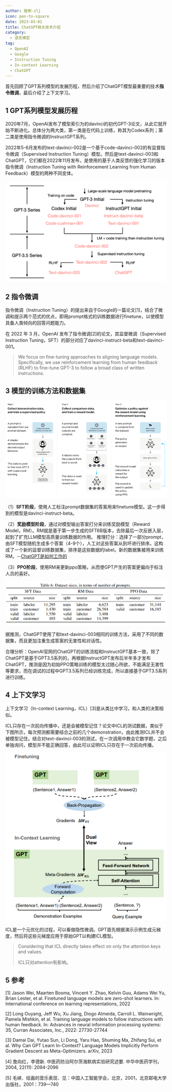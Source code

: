 ```yaml
---
author: 猞猁-zlj
icon: pen-to-square
date: 2023-03-01
title: ChatGPT相关技术介绍
category:
  - 语言模型
tag:
  - OpenAI
  - Google
  - Instruction Tuning
  - In-context Learning
  - ChatGPT
---
```


首先回顾了GPT系列模型的发展历程，然后介绍了ChatGPT模型最重要的技术**指令微调**，最后介绍了上下文学习。

<!-- more -->

## 1 GPT系列模型发展历程

2020年7月，OpenAI发布了模型索引为的davinci的初代GPT-3论文，从此它就开始不断进化。总体分为两大类，第一类是在代码上训练，称其为Codex系列；第二类是使用指令微调的InstructGPT系列。

2022年5-6月发布的text-davinci-002是一个基于code-davinci-002的有监督指令微调（Supervised Instruction Tuning）模型。然后是text-davinci-003和 ChatGPT，它们都在2022年11月发布，是使用的基于人类反馈的强化学习的版本指令微调（Instruction Tuning with Reinforcement Learning from Human Feedback）模型的两种不同变体。

![图1 GPT系列模型树](/assets/images/llm/chatgpt1.png "图1 GPT系列模型树")



## 2 指令微调

指令微调（Instruction Tuning）的提出来自于Google的一篇论文[1]，结合了微调和提示两个范式的优点，即用prompt格式的训练数据进行finetune，以使模型具备人类倾向的回答问题能力。

在 2022 年 3 月，OpenAI 发布了指令微调[2]的论文，其监督微调（Supervised Instruction Tuning，SFT）的部分对应了davinci-instruct-beta和text-davinci-001。

> We focus on fine-tuning approaches to aligning language models. Specifically, we use reinforcement learning from human feedback (RLHF) to fine-tune GPT-3 to follow a broad class of written instructions.

## 3 模型的训练方法和数据集

![图2 模型训练步骤](/assets/images/llm/chatgpt2.png "图2 模型训练步骤")

（1）**SFT阶段**，使用人工标注prompt数据集的答案用来finetune模型。这一步得到的模型是davinci-instruct-beta。

（2）**奖励模型阶段**，通过对模型输出答案打分来训练奖励模型（Reward Model，RM）。RM就是基于第一步生成的SFT6B版本，去除最后一次反嵌入层，起到了扩充LLM模型高质量训练数据的作用。
	推理打分：选择了一部分prompt，由SFT模型随机生成多个答案（4-9个），人工对这些答案从到坏进行排序。这构成了一个新的监督训练数据集，排序是这些数据的label。新的数据集被用来训练RM。--[ChatGPT是如何工作的](https://www.assemblyai.com/blog/how-chatgpt-actually-works/)

（3）**PPO阶段**，使用RM来更新ppo策略，从而使GPT产生的答案更偏向于标注人员的喜好。

![表1 InstructGPT的训练数据构成](/assets/images/llm/chatgpt3.png "表1 InstructGPT的训练数据构成")

据推测，ChatGPT使用了和text-davinci-003相同的训练方法，采用了不同的数据集，而且更加注重生成答案的无害性和对话性。

合理分析：OpenAI官网的ChatGPT的训练流程和InstructGPT基本一致，除了ChatGPT是基于GPT3.5系列的，再根据InstructGPT发布后半年多才发布ChatGPT，推测是因为初始PPO策略训练的模型太过随心所欲，不能满足无害性等要求，而在调试的过程中GPT3.5系列已经训练完成，所以直接基于GPT3.5系列进行训练。

## 4 上下文学习

上下文学习（In-context Learning，ICL）[3]是从类比中学习，和人类的决策相似。

ICL只存在一次前向传播中，还是会被模型记住？论文中ICL的测试数据，类似于下图所示，每次预测都需要结合之前的几个demonstration，由此推测ICL并不会被模型记住。结合对text-davinci-003的测试，在一次调用中教会它数学题，之后单独询问，模型并不能正确回答，由此可以证明ICL只存在于一次前向传播。

![图3 ICL和微调的区别](/assets/images/llm/chatgpt4.png "图3 ICL和微调的区别")

ICL是一个元优化的过程，可以看做隐性微调。GPT首先根据演示示例生成元梯度，然后将这些元梯度应用于原始GPT以构建ICL模型。

> Considering that ICL directly takes effect on only the attention keys and values. 
>
> ICL只对attention有影响。

## 5 参考

[1] Jason Wei, Maarten Bosma, Vincent Y. Zhao, Kelvin Guu, Adams Wei Yu, Brian Lester, et al. Finetuned language models are zero-shot learners. In: International conference on learning representations, 2022


[2] Long Ouyang, Jeff Wu, Xu Jiang, Diogo Almeida, Carroll L. Wainwright, Pamela Mishkin, et al. Training language models to follow instructions with human feedback. In: Advances in neural information processing systems: 35, Curran Associates, Inc., 2022: 27730-27744


[3] Damai Dai, Yutao Sun, Li Dong, Yaru Hao, Shuming Ma, Zhifang Sui, et al. Why Can GPT Learn In-Context? Language Models Implicitly Perform Gradient Descent as Meta-Optimizers. arXiv, 2023

[4] 詹向红，李德新. 中医药防治阿尔茨海默病实验研究述要. 中华中医药学刊，2004, 22(11): 2094-2096

[5] 毛峡．绘画的音乐表现．见：中国人工智能学会，北京，2001，北京邮电大学出版社，2001：739—740
